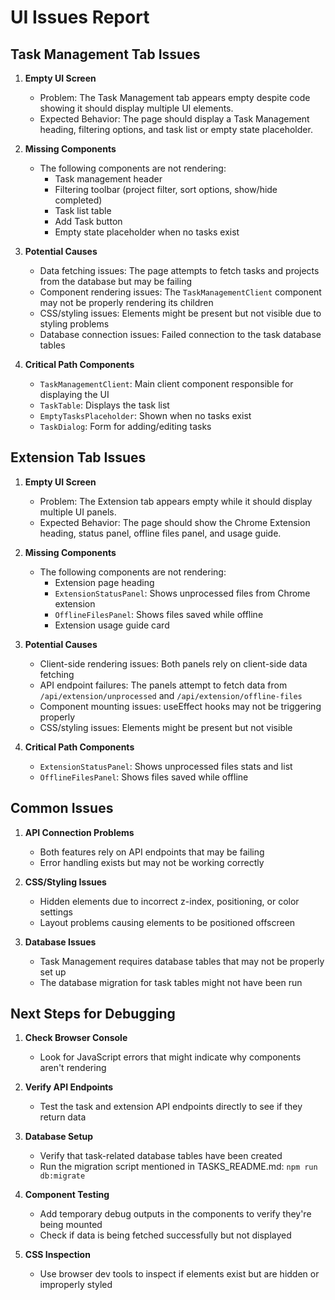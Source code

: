 # UI Issues Report

## Task Management Tab Issues

1. **Empty UI Screen**
   - Problem: The Task Management tab appears empty despite code showing it should display multiple UI elements.
   - Expected Behavior: The page should display a Task Management heading, filtering options, and task list or empty state placeholder.

2. **Missing Components**
   - The following components are not rendering:
     - Task management header
     - Filtering toolbar (project filter, sort options, show/hide completed)
     - Task list table
     - Add Task button
     - Empty state placeholder when no tasks exist

3. **Potential Causes**
   - Data fetching issues: The page attempts to fetch tasks and projects from the database but may be failing
   - Component rendering issues: The `TaskManagementClient` component may not be properly rendering its children
   - CSS/styling issues: Elements might be present but not visible due to styling problems
   - Database connection issues: Failed connection to the task database tables

4. **Critical Path Components**
   - `TaskManagementClient`: Main client component responsible for displaying the UI
   - `TaskTable`: Displays the task list
   - `EmptyTasksPlaceholder`: Shown when no tasks exist
   - `TaskDialog`: Form for adding/editing tasks

## Extension Tab Issues

1. **Empty UI Screen**
   - Problem: The Extension tab appears empty while it should display multiple UI panels.
   - Expected Behavior: The page should show the Chrome Extension heading, status panel, offline files panel, and usage guide.

2. **Missing Components**
   - The following components are not rendering:
     - Extension page heading
     - `ExtensionStatusPanel`: Shows unprocessed files from Chrome extension
     - `OfflineFilesPanel`: Shows files saved while offline
     - Extension usage guide card

3. **Potential Causes**
   - Client-side rendering issues: Both panels rely on client-side data fetching
   - API endpoint failures: The panels attempt to fetch data from `/api/extension/unprocessed` and `/api/extension/offline-files`
   - Component mounting issues: useEffect hooks may not be triggering properly
   - CSS/styling issues: Elements might be present but not visible

4. **Critical Path Components**
   - `ExtensionStatusPanel`: Shows unprocessed files stats and list
   - `OfflineFilesPanel`: Shows files saved while offline

## Common Issues

1. **API Connection Problems**
   - Both features rely on API endpoints that may be failing
   - Error handling exists but may not be working correctly

2. **CSS/Styling Issues**
   - Hidden elements due to incorrect z-index, positioning, or color settings
   - Layout problems causing elements to be positioned offscreen

3. **Database Issues**
   - Task Management requires database tables that may not be properly set up
   - The database migration for task tables might not have been run

## Next Steps for Debugging

1. **Check Browser Console**
   - Look for JavaScript errors that might indicate why components aren't rendering

2. **Verify API Endpoints**
   - Test the task and extension API endpoints directly to see if they return data

3. **Database Setup**
   - Verify that task-related database tables have been created
   - Run the migration script mentioned in TASKS_README.md: `npm run db:migrate`

4. **Component Testing**
   - Add temporary debug outputs in the components to verify they're being mounted
   - Check if data is being fetched successfully but not displayed

5. **CSS Inspection**
   - Use browser dev tools to inspect if elements exist but are hidden or improperly styled
